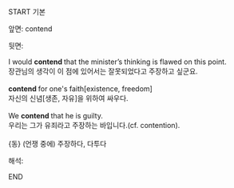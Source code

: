 START
기본

앞면:
contend


뒷면:
<div>I would <b>contend </b>that the minister’s thinking is flawed on this point. </div><div>장관님의 생각이 이 점에 있어서는 잘못되었다고 주장하고 싶군요.</div><div><br></div><div><div><b>contend </b>for one's faith[existence, freedom] </div><div><div>자신의 신념[생존, 자유]을 위하여 싸우다.</div></div></div><div><br></div><div><div>We <b>contend </b>that he is guilty. </div><div><div>우리는 그가 유죄라고 주장하는 바입니다.(cf. contention).</div></div></div><div><br></div><div>{동} (언쟁 중에) 주장하다, 다투다</div>


해석:

END